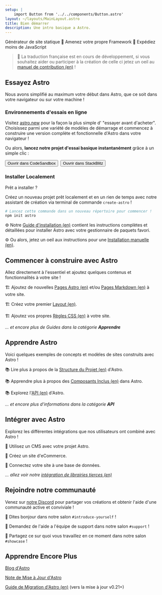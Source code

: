 ```yaml
---
setup: |
    import Button from '../../components/Button.astro'
layout: ~/layouts/MainLayout.astro
title: Bien démarrer
description: Une intro basique a Astro.
---
```

Générateur de site statique  🚀  Amenez votre propre Framework  🚀  Expédiez moins de JavaScript

> 🔧 La traduction française est en cours de développement, si vous souhaitez aider ou participer à la création de celle ci jetez un oeil au [manuel de contribution (en)](https://github.com/withastro/astro/blob/main/CONTRIBUTING.md#translations) !

## Essayez Astro

Nous avons simplifié au maximum votre début dans Astro, que ce soit dans votre navigateur ou sur votre machine !

### Environnements d'essais en ligne

Visitez [astro.new](https://astro.new) pour la façon la plus simple d' "essayer avant d'acheter". Choisissez parmi une variété de modèles de démarrage et commencez à construire une version complète et fonctionnelle d'Astro dans votre navigateur !

Ou alors, **lancez notre projet d'essai basique instantanément** grâce à un simple clic :

<div style="display: flex; flex-wrap: wrap; gap: 0.5rem;">
    <Button href="https://astro.new/starter?on=codesandbox">Ouvrir dans CodeSandbox</Button>
    <Button href="https://astro.new/starter?on=stackblitz">Ouvrir dans StackBlitz</Button>
</div>

### Installer Localement

Prêt a installer ?

Créez un nouveau projet prêt localement et en un rien de temps avec notre assistant de création via terminal de commande `create-astro` !

```bash
# Lancez cette commande dans un nouveau répertoire pour commencer !
npm init astro
```

⚙️ Notre [Guide d'installation (en)](/en/install/auto) contient les instructions complètes et détaillées pour installer Astro avec votre gestionnaire de paquets favori.

⚙️ Ou alors, jetez un oeil aux instructions pour une [Installation manuelle (en)](/en/install/manual/).


## Commencer à construire avec Astro

Allez directement à l'essentiel et ajoutez quelques contenus et fonctionnalités à votre site !

🏗️ Ajoutez de nouvelles [Pages Astro (en)](/en/core-concepts/astro-pages) et/ou [Pages Markdown (en)](/en/guides/markdown-content) à votre site.

🏗️ Créez votre premier [Layout (en)](/en/core-concepts/layouts).

🏗️ Ajoutez vos propres [Règles CSS (en)](/en/guides/styling) à votre site.

*... et encore plus de Guides dans la catégorie **Apprendre***


## Apprendre Astro

Voici quelques exemples de concepts et modèles de sites construits avec Astro !

📚 Lire plus à propos de la [Structure du Projet (en)](/en/core-concepts/project-structure) d'Astro.

📚 Apprendre plus à propos des [Composants Inclus (en)](/en/reference/api-reference/#built-in-components) dans Astro.

📚 Explorez l'[API (en)](/en/reference/api-reference) d'Astro.

*... et encore plus d'informations dans la catégorie **API***

## Intégrer avec Astro

Explorez les différentes intégrations que nos utilisateurs ont combiné avec Astro !

🧰 Utilisez un CMS avec votre projet Astro.

🧰 Créez un site d'eCommerce.

🧰 Connectez votre site à une base de données.

*... allez voir notre [intégration de librairies tierces (en)](/en/integrations/integrations)*



## Rejoindre notre communauté

Venez sur [notre Discord](https://astro.build/chat) pour partager vos créations et obtenir l'aide d'une communauté active et conviviale !

💬 Dites bonjour dans notre salon `#introduce-yourself` !

💬 Demandez de l'aide a l'équipe de support dans notre salon `#support` !

💬 Partagez ce sur quoi vous travaillez en ce moment dans notre salon `#showcase` !


## Apprendre Encore Plus

[Blog d'Astro](https://astro.build/blog/)

[Note de Mise à Jour d'Astro](https://github.com/withastro/astro/blob/main/packages/astro/CHANGELOG.md)

[Guide de Migration d'Astro (en)](/en/migrate) (vers la mise à jour v0.21+)
